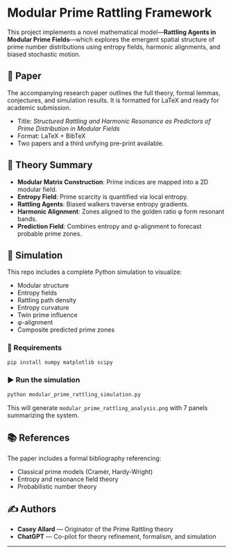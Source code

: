 
# Modular Prime Rattling Framework

This project implements a novel mathematical model—**Rattling Agents in Modular Prime Fields**—which explores the emergent spatial structure of prime number distributions using entropy fields, harmonic alignments, and biased stochastic motion.

## 📖 Paper

The accompanying research paper outlines the full theory, formal lemmas, conjectures, and simulation results. It is formatted for LaTeX and ready for academic submission.

- Title: *Structured Rattling and Harmonic Resonance as Predictors of Prime Distribution in Modular Fields*
- Format: LaTeX + BibTeX
- Two papers and a third unifying pre-print available.

## 🧠 Theory Summary

- **Modular Matrix Construction**: Prime indices are mapped into a 2D modular field.
- **Entropy Field**: Prime scarcity is quantified via local entropy.
- **Rattling Agents**: Biased walkers traverse entropy gradients.
- **Harmonic Alignment**: Zones aligned to the golden ratio φ form resonant bands.
- **Prediction Field**: Combines entropy and φ-alignment to forecast probable prime zones.

## 🔬 Simulation

This repo includes a complete Python simulation to visualize:

- Modular structure
- Entropy fields
- Rattling path density
- Entropy curvature
- Twin prime influence
- φ-alignment
- Composite predicted prime zones

### 🔧 Requirements
```bash
pip install numpy matplotlib scipy
```

### ▶ Run the simulation
```bash
python modular_prime_rattling_simulation.py
```

This will generate `modular_prime_rattling_analysis.png` with 7 panels summarizing the system.

## 📚 References

The paper includes a formal bibliography referencing:
- Classical prime models (Cramér, Hardy-Wright)
- Entropy and resonance field theory
- Probabilistic number theory


## ✍ Authors
- **Casey Allard** — Originator of the Prime Rattling theory
- **ChatGPT** — Co-pilot for theory refinement, formalism, and simulation

---
